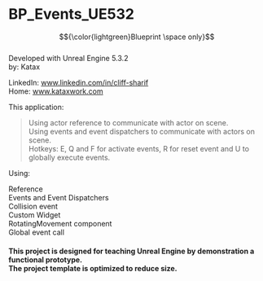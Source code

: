 # BP_Events_UE532
$${\color{lightgreen}Blueprint \space only}$$ <br> 
Developed with Unreal Engine 5.3.2 <br> 
by: Katax

LinkedIn: www.linkedin.com/in/cliff-sharif<br> 
Home: www.kataxwork.com<br> 

This application:

>Using actor reference to communicate with actor on scene.<br> 
>Using events and event dispatchers to communicate with actors on scene.<br> 
>Hotkeys: E, Q and F for activate events, R for reset event and U to globally execute events.<br> 


Using:

Reference<br> 
Events and Event Dispatchers<br> 
Collision event<br> 
Custom Widget<br> 
RotatingMovement component<br> 
Global event call <br> 

<h4> This project is designed for teaching Unreal Engine by demonstration a functional prototype. <br> The project template is optimized to reduce size.  </h4>

